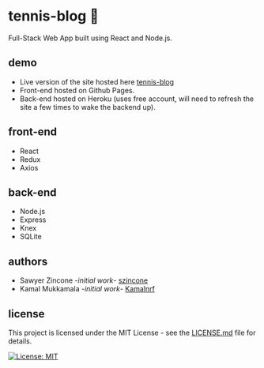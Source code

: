 # tennis-blog :tennis:
Full-Stack Web App built using React and Node.js.

## demo
- Live version of the site hosted here [tennis-blog](https://szincone.github.io/tennis-blog/)
- Front-end hosted on Github Pages.
- Back-end hosted on Heroku (uses free account, will need to refresh the site a few times to wake the backend up).

## front-end
- React
- Redux
- Axios

## back-end
- Node.js
- Express
- Knex
- SQLite

## authors
- Sawyer Zincone -_initial work_- [szincone](https://github.com/szincone)
- Kamal Mukkamala -_initial work_- [Kamalnrf](https://github.com/Kamalnrf)

## license
This project is licensed under the MIT License - see the [LICENSE.md](https://github.com/szincone/tennis-blog/blob/master/LICENSE.md) file for details.

[![License: MIT](https://img.shields.io/badge/License-MIT-yellow.svg)](https://opensource.org/licenses/MIT)

